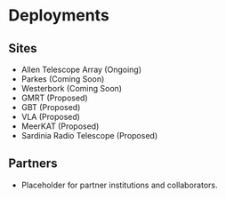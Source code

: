 # Deployments

## Sites

- Allen Telescope Array (Ongoing)
- Parkes (Coming Soon)
- Westerbork (Coming Soon)
- GMRT (Proposed)
- GBT (Proposed)
- VLA (Proposed)
- MeerKAT (Proposed)
- Sardinia Radio Telescope (Proposed)

## Partners

- Placeholder for partner institutions and collaborators.
